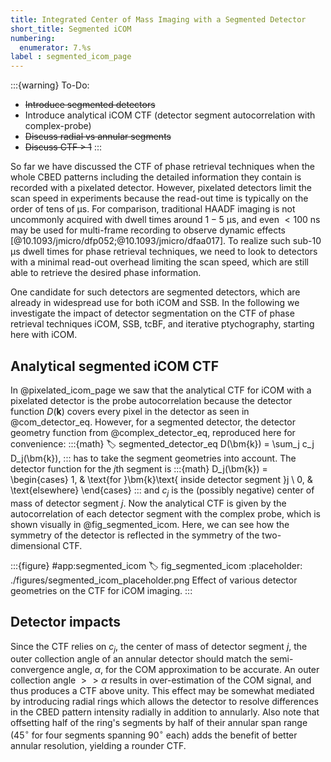 ```yaml
---
title: Integrated Center of Mass Imaging with a Segmented Detector
short_title: Segmented iCOM
numbering:
  enumerator: 7.%s
label : segmented_icom_page
---
```


:::{warning} To-Do:
- <s>Introduce segmented detectors</s>
- Introduce analytical iCOM CTF (detector segment autocorrelation with complex-probe)
- <s>Discuss radial vs annular segments</s>
- <s>Discuss CTF > 1</s>
:::

So far we have discussed the CTF of phase retrieval techniques when the whole CBED patterns including the detailed information they contain is recorded with a pixelated detector. 
However, pixelated detectors limit the scan speed in experiments because the read-out time is typically on the order of tens of μs.
For comparison, traditional HAADF imaging is not uncommonly acquired with dwell times around $1 - 5$ μs, and even $< 100$ ns may be used for multi-frame recording to observe dynamic effects [@10.1093/jmicro/dfp052;@10.1093/jmicro/dfaa017]. <!-- Could also cite Ishikawa's newest article: ;@10.1126/sciadv.adk6501]. -->
To realize such sub-$10$ μs dwell times for phase retrieval techniques, we need to look to detectors with a minimal read-out overhead limiting the scan speed, which are still able to retrieve the desired phase information.

One candidate for such detectors are segmented detectors, which are already in widespread use for both iCOM and SSB. 
In the following we investigate the impact of detector segmentation on the CTF of phase retrieval techniques iCOM, SSB, tcBF, and iterative ptychography, starting here with iCOM.

## Analytical segmented iCOM CTF
In @pixelated_icom_page we saw that the analytical CTF for iCOM with a pixelated detector is the probe autocorrelation because the detector function $D(\bm{k})$ covers every pixel in the detector as seen in @com_detector_eq.
However, for a segmented detector, the detector geometry function from @complex_detector_eq, reproduced here for convenience:
:::{math}
:label: segmented_detector_eq
D(\bm{k}) = \sum_j c_j D_j(\bm{k}),
:::
has to take the segment geometries into account.
The detector function for the $j$th segment is
:::{math}
D_j(\bm{k}) = 
\begin{cases}
1, & \text{for }\bm{k}\text{ inside detector segment }j \\
0, & \text{elsewhere}
\end{cases}
:::
and $c_j$ is the (possibly negative) center of mass of detector segment $j$.
Now the analytical CTF is given by the autocorrelation of each detector segment with the complex probe, which is shown visually in @fig_segmented_icom.
Here, we can see how the symmetry of the detector is reflected in the symmetry of the two-dimensional CTF.


:::{figure} #app:segmented_icom
:label: fig_segmented_icom
:placeholder: ./figures/segmented_icom_placeholder.png
Effect of various detector geometries on the CTF for iCOM imaging.
:::

## Detector impacts
Since the CTF relies on $c_j$, the center of mass of detector segment $j$, the outer collection angle of an annular detector should match the semi-convergence angle, $\alpha$, for the COM approximation to be accurate.
An outer collection angle $>> \alpha$ results in over-estimation of the COM signal, and thus produces a CTF above unity. 
This effect may be somewhat mediated by introducing radial rings which allows the detector to resolve differences in the CBED pattern intensity radially in addition to annularly. <!-- Azimuthally? -->
Also note that offsetting half of the ring's segments by half of their annular span range ($45^\circ$ for four segments spanning $90^\circ$ each) adds the benefit of better annular resolution, yielding a rounder CTF.
